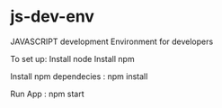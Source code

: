 # js-dev-env
JAVASCRIPT development Environment for developers

To set up: 
Install node
Install npm

Install npm dependecies :   npm install

Run App : npm start
